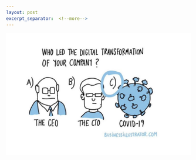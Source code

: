 ```yaml
---
layout: post
excerpt_separator:  <!--more-->
---
```


<img src="images/digitaltran.jpg" alt="Digital transformation">

